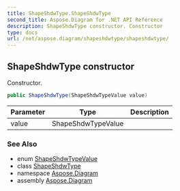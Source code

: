 ```yaml
---
title: ShapeShdwType.ShapeShdwType
second_title: Aspose.Diagram for .NET API Reference
description: ShapeShdwType constructor. Constructor
type: docs
url: /net/aspose.diagram/shapeshdwtype/shapeshdwtype/
---
```

## ShapeShdwType constructor

Constructor.

```csharp
public ShapeShdwType(ShapeShdwTypeValue value)
```

| Parameter | Type | Description |
| --- | --- | --- |
| value | ShapeShdwTypeValue |  |

### See Also

* enum [ShapeShdwTypeValue](../../shapeshdwtypevalue/)
* class [ShapeShdwType](../)
* namespace [Aspose.Diagram](../../shapeshdwtype/)
* assembly [Aspose.Diagram](../../../)


